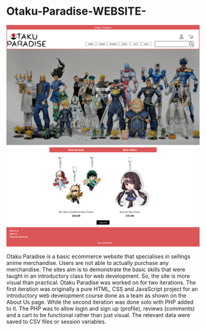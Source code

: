# Otaku-Paradise-WEBSITE-

![Preview](/images/Otaku-Paradise-Laptop.png)

Otaku Paradise is a basic ecommerce website that specialises in sellings anime merchandise. Users are not able to actually purchase any merchandise. The sites aim is to demonstrate the basic skills that were taught in an introductory class for web development. So, the site is more visual than practical. Otaku Paradise was worked on for two iterations. The first iteration was originally a pure HTML, CSS and JavaScript project for an introductory web development course done as a team as shown on the About Us page. While the second iteration was done solo with PHP added to it. The PHP was to allow login and sign up (profile), reviews (comments) and a cart to be functional rather than just visual. The relevant data were saved to CSV files or session variables.
